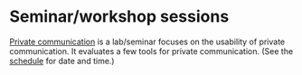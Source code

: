 # Seminar/workshop sessions

[Private communication][pricomlab] is a lab/seminar focuses on the usability of 
private communication. It evaluates a few tools for private communication. (See 
the [schedule][schedule] for date and time.)

[pricomlab]: https://ver.miun.se/courses/security/infosakc/pricomlab.pdf
[schedule]: https://portal.miun.se/web/student/schedule
